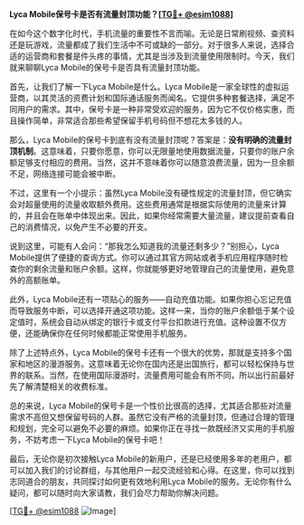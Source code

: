 **Lyca Mobile保号卡是否有流量封顶功能？[[TG💪+ @esim1088](https://t.me/s/esim1088)]**

在如今这个数字化时代，手机流量的重要性不言而喻。无论是日常刷视频、查资料还是玩游戏，流量都成了我们生活中不可或缺的一部分。对于很多人来说，选择合适的运营商和套餐是件头疼的事情，尤其是当涉及到流量使用限制时。今天，我们就来聊聊Lyca Mobile的保号卡是否具有流量封顶功能。

首先，让我们了解一下Lyca Mobile是什么。Lyca Mobile是一家全球性的虚拟运营商，以其灵活的资费计划和国际通话服务而闻名。它提供多种套餐选择，满足不同用户的需求。其中，保号卡是一种非常受欢迎的服务，因为它不仅价格实惠，而且操作简单，非常适合那些希望保留手机号码但不想花太多钱的人。

那么，Lyca Mobile的保号卡到底有没有流量封顶呢？答案是：**没有明确的流量封顶机制**。这意味着，只要你愿意，你可以无限量地使用数据流量，只要你的账户余额足够支付相应的费用。当然，这并不意味着你可以随意浪费流量，因为一旦余额不足，网络连接可能会被中断。

不过，这里有一个小提示：虽然Lyca Mobile没有硬性规定的流量封顶，但它确实会对超量使用的流量收取额外费用。这些费用通常是根据实际使用的流量来计算的，并且会在账单中体现出来。因此，如果你经常需要大量流量，建议提前查看自己的消费情况，以免产生不必要的开支。

说到这里，可能有人会问：“那我怎么知道我的流量还剩多少？”别担心，Lyca Mobile提供了便捷的查询方式。你可以通过其官方网站或者手机应用程序随时检查你的剩余流量和账户余额。这样，你就能够更好地管理自己的流量使用，避免意外的高额账单。

此外，Lyca Mobile还有一项贴心的服务——自动充值功能。如果你担心忘记充值而导致服务中断，可以选择开通这项功能。这样一来，当你的账户余额低于某个设定值时，系统会自动从绑定的银行卡或支付平台扣款进行充值。这种设置不仅方便，还能确保你在任何时候都能正常使用手机服务。

除了上述特点外，Lyca Mobile的保号卡还有一个很大的优势，那就是支持多个国家和地区的漫游服务。这意味着无论你在国内还是出国旅行，都可以轻松保持与世界的联系。当然，在使用国际漫游时，流量费用可能会有所不同，所以出行前最好先了解清楚相关的收费标准。

总的来说，Lyca Mobile的保号卡是一个性价比很高的选择，尤其适合那些对流量需求不高但又想保留号码的人群。虽然它没有严格的流量封顶，但通过合理的管理和规划，完全可以避免不必要的麻烦。如果你正在寻找一款既经济又实用的手机服务，不妨考虑一下Lyca Mobile的保号卡吧！

最后，无论你是初次接触Lyca Mobile的新用户，还是已经使用多年的老用户，都可以加入我们的讨论群组，与其他用户一起交流经验和心得。在这里，你可以找到志同道合的朋友，共同探讨如何更有效地利用Lyca Mobile的服务。无论你有什么疑问，都可以随时向大家请教，我们会尽力帮助你解决问题。

[[TG💪+ @esim1088](https://t.me/s/esim1088) ![Image](https://i.postimg.cc/4NQfJmqS/Snipaste-2025-05-13-00-14-12.png)]